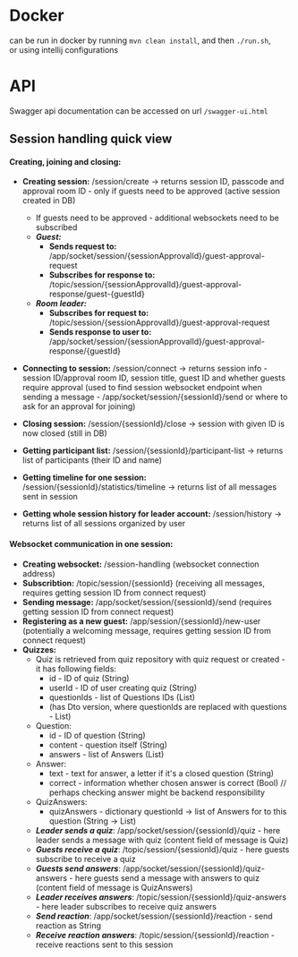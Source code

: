 # Docker

can be run in docker by running `mvn clean install`, and then `./run.sh`, \
or using intellij configurations

# API

Swagger api documentation can be accessed on url `/swagger-ui.html`

## Session handling quick view
#### Creating, joining and closing:
* **Creating session:** /session/create -> returns session ID, passcode and approval room ID - only if guests need to be approved (active session created in DB)
  * If guests need to be approved - additional websockets need to be subscribed
  * ***Guest:***
    * **Sends request to:** /app/socket/session/{sessionApprovalId}/guest-approval-request
    * **Subscribes for response to:** /topic/session/{sessionApprovalId}/guest-approval-response/guest-{guestId}
  * ***Room leader:***
    * **Subscribes for request to:** /topic/session/{sessionApprovalId}/guest-approval-request
    * **Sends response to user to:** /app/socket/session/{sessionApprovalId}/guest-approval-response/{guestId}

* **Connecting to session:** /session/connect -> returns session info - session ID/approval room ID, session title,
  guest ID and whether guests require approval (used to find session websocket endpoint when sending a message -
  /app/socket/session/{sessionId}/send or where to ask for an approval for joining)
* **Closing session:** /session/{sessionId}/close -> session with given ID is now closed (still in DB)
* **Getting participant list:** /session/{sessionId}/participant-list -> returns list of participants (their ID and
  name)
* **Getting timeline for one session:** /session/{sessionId}/statistics/timeline -> returns list of all messages sent in
  session
* **Getting whole session history for leader account:** /session/history -> returns list of all sessions organized by
  user

#### Websocket communication in one session:
* **Creating websocket:** /session-handling (websocket connection address)
* **Subscribtion:** /topic/session/{sessionId} (receiving all messages, requires getting session ID from connect
  request)
* **Sending message:** /app/socket/session/{sessionId}/send (requires getting session ID from connect request)
* **Registering as a new guest:** /app/session/{sessionId}/new-user (potentially a welcoming message, requires getting
  session ID from connect request)
* **Quizzes:**
  * Quiz is retrieved from quiz repository with quiz request or created - it has following fields:
    * id - ID of quiz (String)
    * userId - ID of user creating quiz (String)
    * questionIds - list of Questions IDs (List<String>)
    * (has Dto version, where questionIds are replaced with questions - List<Question>)
  * Question:
    * id - ID of question (String)
    * content - question itself (String)
    * answers - list of Answers (List<Answer>)
  * Answer:
    * text - text for answer, a letter if it's a closed question (String)
    * correct - information whether chosen answer is correct (Bool) // perhaps checking answer might be backend
      responsibility
  * QuizAnswers:
    * quizAnswers - dictionary questionId -> list of Answers for to this question (String -> List<Answer>)
  * ***Leader sends a quiz***: /app/socket/session/{sessionId}/quiz - here leader sends a message with quiz (content
    field of message is Quiz)
  * ***Guests receive a quiz***: /topic/session/{sessionId}/quiz - here guests subscribe to receive a quiz
  * ***Guests send answers***: /app/socket/session/{sessionId}/quiz-answers - here guests send a message with answers to
    quiz (content field of message is QuizAnswers)
  * ***Leader receives answers***: /topic/session/{sessionId}/quiz-answers - here leader subscribes to receive quiz
    answers
  * ***Send reaction***: /app/socket/session/{sessionId}/reaction - send reaction as String
  * ***Receive reaction answers***: /topic/session/{sessionId}/reaction - receive reactions sent to this session